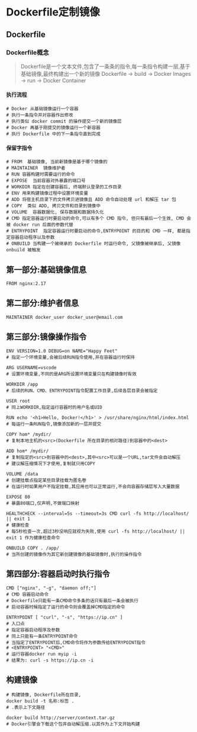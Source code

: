 # Dockerfile定制镜像

## Dockerfile

### Dockerfile概念

> Dockerfile是一个文本文件,包含了一条条的指令,每一条指令构建一层,基于基础镜像,最终构建出一个新的镜像
> Dockerfile -> build -> Docker Images -> run -> Docker Container

#### 执行流程

```shell
# Docker 从基础镜像运行一个容器
# 执行一条指令并对容器作出修改
# 执行类似 docker commit 的操作提交一个新的镜像层
# Docker 再基于刚提交的镜像运行一个新容器
# 执行 Dockerfile 中的下一条指令直到完成
```

#### 保留字指令

```shell
# FROM  基础镜像, 当前新镜像是基于哪个镜像的
# MAINTAINER  镜像维护者
# RUN 容器构建时需要运行的命令
# EXPOSE  当前容器对外暴露的端口号
# WORKDIR 指定在创建容器后, 终端默认登录的工作目录
# ENV 用来构建镜像过程中设置环境变量
# ADD 将宿主机目录下的文件拷贝进镜像且 ADD 命令自动处理 url 和解压 tar 包
# COPY  类似 ADD, 拷贝文件和目录到镜像中
# VOLUME  容器数据化, 保存数据和数据持久化
# CMD 指定容器运行时要启动的命令,可以有多个 CMD 指令, 但只有最后一个生效, CMD 会被 docker run 后面的参数代替
# ENTRYPOINT  指定容器运行时要启动的命令,ENTRYPOINT 的目的和 CMD 一样, 都是指定容器启动程序以及参数
# ONBUILD 当构建一个被继承的 Dockerfile 时运行命令, 父镜像被继承后, 父镜像 onbuild 被触发
```

## 第一部分:基础镜像信息

```shell
FROM nginx:2.17
```

## 第二部分:维护者信息

```shell
MAINTAINER docker_user docker_user@email.com
```

## 第三部分:镜像操作指令

```shell
ENV VERSION=1.0 DEBUG=on NAME="Happy Feet"
# 指定一个环境变量,会被后续RUN指令使用,并在容器运行时保持

ARG USERNAME=vscode
# 设置环境变量,不同的是ARG所设置环境变量只在构建镜像时有效

WORKDIR /app
# 后续的RUN、CMD、ENTRYPOINT指令配置工作目录,后续各层目录会被指定

USER root
# 同上WORKDIR,指定运行容器时的用户名或UID

RUN echo '<h1>Hello, Docker!</h1>' > /usr/share/nginx/html/index.html
# 每运行一条RUN指令,镜像添加新的一层并提交

COPY hom* /mydir/
# 复制本地主机的<src>(Dockerfile 所在目录的相对路径)到容器中的<dest>

ADD hom* /mydir/
# 复制指定的<src>到容器中的<dest>,其中<src>可以是一个URL,tar文件会自动解压
# 建议解压缩情况下才使用,复制就只用COPY

VOLUME /data
# 创建挂载点指定某些目录挂载为匿名卷
# 在运行时如果用户不指定挂载,其应用也可以正常运行,不会向容器存储层写入大量数据

EXPOSE 80
# 暴露80端口,仅声明,不做端口映射

HEALTHCHECK --interval=5s --timeout=3s CMD curl -fs http://localhost/ || exit 1
# 健康检查
# 每5秒检查一次,超过3秒没响应就视为失败,使用 curl -fs http://localhost/ || exit 1 作为健康检查命令

ONBUILD COPY . /app/
# 当所创建的镜像作为其它新创建镜像的基础镜像时,执行的操作指令
```

## 第四部分:容器启动时执行指令

```shell
CMD ["nginx", "-g", "daemon off;"]
# CMD 容器启动命令
# Dockerfile只能有一条CMD命令多条的话只有最后一条会被执行
# 启动容器时候指定了运行的命令则会覆盖掉CMD指定的命令

ENTRYPOINT [ "curl", "-s", "https://ip.cn" ]
# 入口点
# 指定容器启动程序及参数
# 同上只能有一条ENTRYPOINT命令
# 当指定了ENTRYPOINT后,CMD命令将作为参数传给ENTRYPOINT指令
# <ENTRYPOINT> "<CMD>"
# 运行容器docker run myip -i
# 结果为: curl -s https://ip.cn -i

```

## 构建镜像

```shell
# 构建镜像, Dockerfile所在目录,
docker build -t 名称:标签 .
# .表示上下文路径

docker build http://server/context.tar.gz
# Docker引擎会下载这个包并自动解压缩.以其作为上下文开始构建

```
